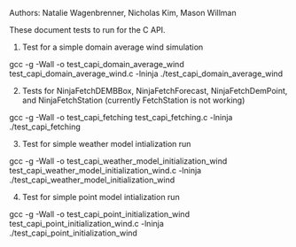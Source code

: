 Authors: Natalie Wagenbrenner, Nicholas Kim, Mason Willman

These document tests to run for the C API.

1. Test for a simple domain average wind simulation

gcc -g -Wall -o test_capi_domain_average_wind test_capi_domain_average_wind.c -lninja
./test_capi_domain_average_wind

2. Tests for NinjaFetchDEMBBox, NinjaFetchForecast, NinjaFetchDemPoint, and NinjaFetchStation (currently FetchStation is not working)

gcc -g -Wall -o test_capi_fetching test_capi_fetching.c -lninja
./test_capi_fetching

3. Test for simple weather model intialization run 

gcc -g -Wall -o test_capi_weather_model_initialization_wind test_capi_weather_model_initialization_wind.c -lninja
./test_capi_weather_model_initialization_wind

4. Test for simple point model intialization run 

gcc -g -Wall -o test_capi_point_initialization_wind test_capi_point_initialization_wind.c -lninja
./test_capi_point_initialization_wind